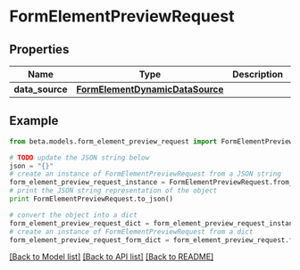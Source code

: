 # FormElementPreviewRequest


## Properties
Name | Type | Description | Notes
------------ | ------------- | ------------- | -------------
**data_source** | [**FormElementDynamicDataSource**](FormElementDynamicDataSource.md) |  | [optional] 

## Example

```python
from beta.models.form_element_preview_request import FormElementPreviewRequest

# TODO update the JSON string below
json = "{}"
# create an instance of FormElementPreviewRequest from a JSON string
form_element_preview_request_instance = FormElementPreviewRequest.from_json(json)
# print the JSON string representation of the object
print FormElementPreviewRequest.to_json()

# convert the object into a dict
form_element_preview_request_dict = form_element_preview_request_instance.to_dict()
# create an instance of FormElementPreviewRequest from a dict
form_element_preview_request_form_dict = form_element_preview_request.from_dict(form_element_preview_request_dict)
```
[[Back to Model list]](../README.md#documentation-for-models) [[Back to API list]](../README.md#documentation-for-api-endpoints) [[Back to README]](../README.md)


